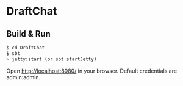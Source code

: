# DraftChat #

## Build & Run ##

```sh
$ cd DraftChat
$ sbt
> jetty:start (or sbt startJetty)
```

Open [http://localhost:8080/](http://localhost:8080/) in your browser.
Default credentials are admin:admin. 